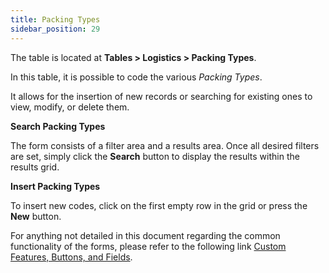 ```yaml
---
title: Packing Types 
sidebar_position: 29
---
```


The table is located at **Tables > Logistics > Packing Types**.

In this table, it is possible to code the various *Packing Types*.

It allows for the insertion of new records or searching for existing ones to view, modify, or delete them.

**Search Packing Types**

The form consists of a filter area and a results area. Once all desired filters are set, simply click the **Search** button to display the results within the results grid.

**Insert Packing Types**

To insert new codes, click on the first empty row in the grid or press the **New** button.

For anything not detailed in this document regarding the common functionality of the forms, please refer to the following link [Custom Features, Buttons, and Fields](/docs/guide/common).